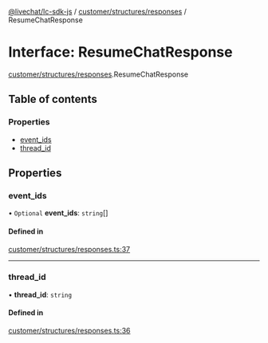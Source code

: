 [@livechat/lc-sdk-js](../README.md) / [customer/structures/responses](../modules/customer_structures_responses.md) / ResumeChatResponse

# Interface: ResumeChatResponse

[customer/structures/responses](../modules/customer_structures_responses.md).ResumeChatResponse

## Table of contents

### Properties

- [event\_ids](customer_structures_responses.ResumeChatResponse.md#event_ids)
- [thread\_id](customer_structures_responses.ResumeChatResponse.md#thread_id)

## Properties

### event\_ids

• `Optional` **event\_ids**: `string`[]

#### Defined in

[customer/structures/responses.ts:37](https://github.com/livechat/lc-sdk-js/blob/c7b3817/src/customer/structures/responses.ts#L37)

___

### thread\_id

• **thread\_id**: `string`

#### Defined in

[customer/structures/responses.ts:36](https://github.com/livechat/lc-sdk-js/blob/c7b3817/src/customer/structures/responses.ts#L36)
